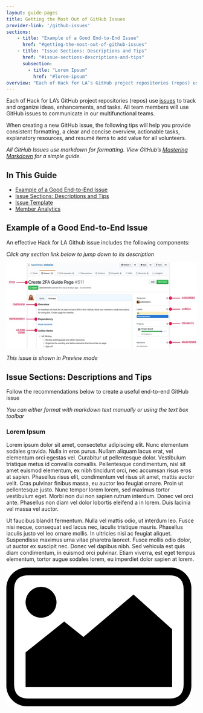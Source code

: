 ```yaml
---
layout: guide-pages
title: Getting the Most Out of GitHub Issues
provider-link: '/github-issues' 
sections:   
    - title: "Example of a Good End-to-End Issue"
      href: "#getting-the-most-out-of-github-issues"
    - title: "Issue Sections: Descriptions and Tips"
      href: "#issue-sections-descriptions-and-tips"
      subsection: 
        - title: "Lorem Ipsum"
          href: "#lorem-ipsum"
overview: "Each of Hack for LA’s GitHub project repositories (repos) use issues to track and organize ideas, enhancements, and tasks. All team members will use GitHub issues to communicate in our multifunctional teams."
---
```


Each of Hack for LA’s GitHub project repositories (repos) use [issues](https://guides.github.com/features/issues/) to track and organize ideas, enhancements, and tasks. All team members will use GitHub issues to communicate in our multifunctional teams.

When creating a new GitHub issue, the following tips will help you provide consistent formatting, a clear and concise overview, actionable tasks, explanatory resources, and resumé items to add value for all volunteers.

*All GitHub Issues use markdown for formatting. View GitHub’s [Mastering Markdown](https://guides.github.com/features/mastering-markdown/) for a simple guide.*


<!-- 
<div class="page-links" markdown="1"> -->


## In This Guide

* [Example of a Good End-to-End Issue](https://guides.github.com/features/mastering-markdown/)
* [Issue Sections: Descriptions and Tips](https://guides.github.com/features/mastering-markdown/)
* [Issue Template](https://guides.github.com/features/mastering-markdown/)
* [Member Analytics](https://guides.github.com/features/mastering-markdown/)

<!-- </div> -->

## Example of a Good End-to-End Issue

An effective Hack for LA Github issue includes the following components:

*Click any section link below to jump down to its description*

![Example](images/most-of-gh-1.jpg "Example")

*This issue is shown in Preview mode*


## Issue Sections: Descriptions and Tips

Follow the recommendations below to create a useful end-to-end GitHub issue

*You can either format with markdown text manually or using the text box toolbar*



### Lorem Ipsum

Lorem ipsum dolor sit amet, consectetur adipiscing elit. Nunc elementum sodales gravida. Nulla in eros purus. Nullam aliquam lacus erat, vel elementum orci egestas vel. Curabitur ut pellentesque dolor. Vestibulum tristique metus id convallis convallis. Pellentesque condimentum, nisl sit amet euismod elementum, ex nibh tincidunt orci, nec accumsan risus eros at sapien. Phasellus risus elit, condimentum vel risus sit amet, mattis auctor velit. Cras pulvinar finibus massa, eu auctor leo feugiat ornare. Proin ut pellentesque justo. Nunc tempor lorem lorem, sed maximus tortor vestibulum eget. Morbi non dui non sapien rutrum interdum. Donec vel orci ante. Phasellus non diam vel dolor lobortis eleifend a in lorem. Duis lacinia vel massa vel auctor.

Ut faucibus blandit fermentum. Nulla vel mattis odio, ut interdum leo. Fusce nisi neque, consequat sed lacus nec, iaculis tristique mauris. Phasellus iaculis justo vel leo ornare mollis. In ultricies nisi ac feugiat aliquet. Suspendisse maximus urna vitae pharetra laoreet. Fusce mollis odio dolor, ut auctor ex suscipit nec. Donec vel dapibus nibh. Sed vehicula est quis diam condimentum, in euismod orci pulvinar. Etiam viverra, est eget tempus elementum, tortor augue sodales lorem, eu imperdiet dolor sapien at lorem. 

![Placeholder](images/download.png "Placeholder")
